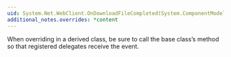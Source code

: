 ```yaml
---
uid: System.Net.WebClient.OnDownloadFileCompleted(System.ComponentModel.AsyncCompletedEventArgs)
additional_notes.overrides: *content
---
```


<p>When overriding <xref href="System.Net.WebClient.OnDownloadFileCompleted(System.ComponentModel.AsyncCompletedEventArgs)"></xref> in a derived class, be sure to call the base class’s <xref href="System.Net.WebClient.OnDownloadFileCompleted(System.ComponentModel.AsyncCompletedEventArgs)"></xref> method so that registered delegates receive the event.</p>


